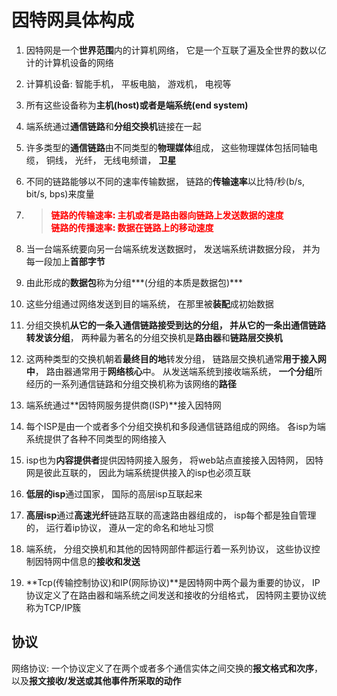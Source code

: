 # 因特网具体构成

1. 因特网是一个**世界范围**内的计算机网络， 它是一个互联了遍及全世界的数以亿计的计算机设备的网络

2. 计算机设备: 智能手机， 平板电脑， 游戏机， 电视等

3. 所有这些设备称为**主机(host)**或者是**端系统(end system)**

4. 端系统通过**通信链路**和**分组交换机**链接在一起

5. 许多类型的**通信链路**由不同类型的**物理媒体**组成， 这些物理媒体包括同轴电缆， 铜线， 光纤， 无线电频谱， **卫星**

6. 不同的链路能够以不同的速率传输数据， 链路的**传输速率**以比特/秒(b/s, bit/s, bps)来度量

7. ><p style="font-weight: 900; color: #ff0000">链路的传输速率: 主机或者是路由器向链路上发送数据的速度 <br />
   >	链路的传播速率: 数据在链路上的移动速度
   ></p>

8. 当一台端系统要向另一台端系统发送数据时， 发送端系统讲数据分段， 并为每一段加上**首部字节**

9. 由此形成的**数据包**称为分组***(分组的本质是数据包)***

10. 这些分组通过网络发送到目的端系统， 在那里被**装配**成初始数据

11. 分组交换机**从它的一条入通信链路接受到达的分组， 并从它的一条出通信链路转发该分组**， 两种最为著名的分组交换机是**路由器**和**链路层交换机**

12. 这两种类型的交换机朝着**最终目的地**转发分组， 链路层交换机通常**用于接入网中**， 路由器通常用于**网络核心**中。 从发送端系统到接收端系统， **一个分组**所经历的一系列通信链路和分组交换机称为该网络的**路径**

13. 端系统通过**因特网服务提供商(ISP)**接入因特网

14. 每个ISP是由一个或者多个分组交换机和多段通信链路组成的网络。 各isp为端系统提供了各种不同类型的网络接入 

15. isp也为**内容提供者**提供因特网接入服务， 将web站点直接接入因特网， 因特网是彼此互联的， 因此为端系统提供接入的isp也必须互联

16. **低层的isp**通过国家， 国际的高层isp互联起来

17. **高层isp**通过**高速光纤**链路互联的高速路由器组成的， isp每个都是独自管理的， 运行着ip协议， 遵从一定的命名和地址习惯

18. 端系统， 分组交换机和其他的因特网部件都运行着一系列协议， 这些协议控制因特网中信息的**接收和发送**

18. **Tcp(传输控制协议)和IP(网际协议)**是因特网中两个最为重要的协议， IP协议定义了在路由器和端系统之间发送和接收的分组格式， 因特网主要协议统称为TCP/IP簇



## 协议

网络协议: 一个协议定义了在两个或者多个通信实体之间交换的**报文格式和次序**， 以及**报文接收/发送或其他事件所采取的动作**

